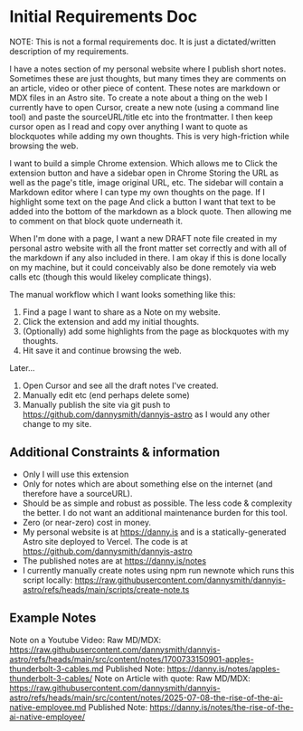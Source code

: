 # Initial Requirements Doc

NOTE: This is not a formal requirements doc. It is just a dictated/written description of my requirements.

I have a notes section of my personal website where I publish short notes. Sometimes these are just thoughts, but many times they are comments on an article, video or other piece of content. These notes are markdown or MDX files in an Astro site. To create a note about a thing on the web I currently have to open Cursor, create a new note (using a command line tool) and paste the sourceURL/title etc into the frontmatter. I then keep cursor open as I read and copy over anything I want to quote as blockquotes while adding my own thoughts. This is very high-friction while browsing the web.

I want to build a simple Chrome extension. Which allows me to Click the extension button and have a sidebar open in Chrome Storing the URL as well as the page's title, image original URL, etc. The sidebar will contain a Markdown editor where I can type my own thoughts on the page. If I highlight some text on the page And click a button I want that text to be added into the bottom of the markdown as a block quote. Then allowing me to comment on that block quote underneath it.

When I'm done with a page, I want a new DRAFT note file created in my personal astro website with all the front matter set correctly and with all of the markdown if any also included in there. I am okay if this is done locally on my machine, but it could conceivably also be done remotely via web calls etc (though this would likeley complicate things).

The manual workflow which I want looks something like this:

1. Find a page I want to share as a Note on my website.
2. Click the extension and add my initial thoughts.
3. (Optionally) add some highlights from the page as blockquotes with my thoughts.
4. Hit save it and continue browsing the web.

Later...

1. Open Cursor and see all the draft notes I've created.
2. Manually edit etc (end perhaps delete some)
3. Manually publish the site via git push to https://github.com/dannysmith/dannyis-astro as I would any other change to my site.

## Additional Constraints & information

- Only I will use this extension
- Only for notes which are about something else on the internet (and therefore have a sourceURL).
- Should be as simple and robust as possible. The less code & complexity the better. I do not want an additional maintenance burden for this tool.
- Zero (or near-zero) cost in money.
- My personal website is at https://danny.is and is a statically-generated Astro site deployed to Vercel. The code is at https://github.com/dannysmith/dannyis-astro
- The published notes are at https://danny.is/notes
- I currently manually create notes using npm run newnote which runs this script locally: https://raw.githubusercontent.com/dannysmith/dannyis-astro/refs/heads/main/scripts/create-note.ts

## Example Notes

Note on a Youtube Video:
Raw MD/MDX: https://raw.githubusercontent.com/dannysmith/dannyis-astro/refs/heads/main/src/content/notes/1700733150901-apples-thunderbolt-3-cables.md
Published Note: https://danny.is/notes/apples-thunderbolt-3-cables/
Note on Article with quote:
Raw MD/MDX: https://raw.githubusercontent.com/dannysmith/dannyis-astro/refs/heads/main/src/content/notes/2025-07-08-the-rise-of-the-ai-native-employee.md
Published Note: https://danny.is/notes/the-rise-of-the-ai-native-employee/
